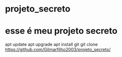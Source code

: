 # projeto_secreto
# esse é meu projeto secreto

apt update
apt upgrade
apt install git
git clone https://github.com/Gilmarfilho2003/projeto_secreto/
